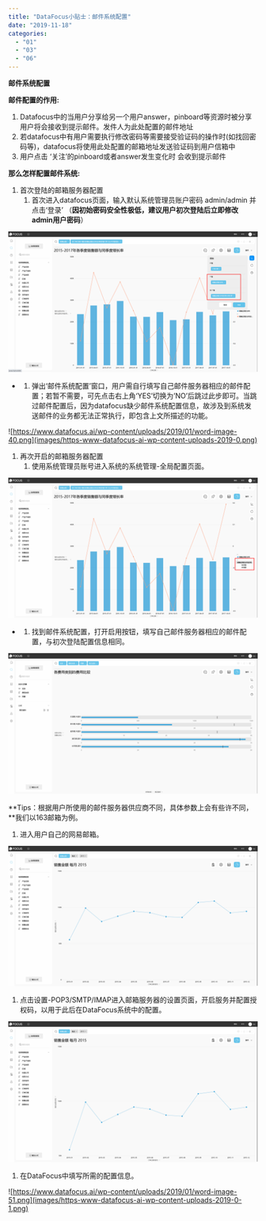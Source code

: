 ```yaml
---
title: "DataFocus小贴士：邮件系统配置"
date: "2019-11-18"
categories: 
  - "01"
  - "03"
  - "06"
---
```


**邮件系统配置**

**邮件配置的作用:**

1. Datafocus中的当用户分享给另一个用户answer，pinboard等资源时被分享用户将会接收到提示邮件。发件人为此处配置的邮件地址
2. 若datafocus中有用户需要执行修改密码等需要接受验证码的操作时(如找回密码等)，datafocus将使用此处配置的邮箱地址发送验证码到用户信箱中
3. 用户点击 ‘关注’的pinboard或者answer发生变化时 会收到提示邮件

**那么怎样配置邮件系统:**

1. 首次登陆的邮箱服务器配置
    1. 首次进入datafocus页面，输入默认系统管理员账户密码 admin/admin 并点击‘登录’ （**因初始密码安全性极低，建议用户初次登陆后立即修改admin用户密码**）

![](images/word-image-80.png)

- 1. 弹出‘邮件系统配置’窗口，用户需自行填写自己邮件服务器相应的邮件配置；若暂不需要，可先点击右上角‘YES’切换为’NO’后跳过此步即可。当跳过邮件配置后，因为datafocus缺少邮件系统配置信息，故涉及到系统发送邮件的业务都无法正常执行，即包含上文所描述的功能。

![https://www.datafocus.ai/wp-content/uploads/2019/01/word-image-40.png](images/https-www-datafocus-ai-wp-content-uploads-2019-0.png)

1. 再次开启的邮箱服务器配置
    1. 使用系统管理员账号进入系统的系统管理-全局配置页面。

![](images/word-image-81.png)

- 1. 找到邮件系统配置，打开启用按钮，填写自己邮件服务器相应的邮件配置，与初次登陆配置信息相同。

![](images/word-image-82.png)

**Tips：根据用户所使用的邮件服务器供应商不同，具体参数上会有些许不同，**我们以163邮箱为例。

1. 进入用户自己的网易邮箱。

![](images/word-image-83.png)

1. 点击设置-POP3/SMTP/IMAP进入邮箱服务器的设置页面，开启服务并配置授权码，以用于此后在DataFocus系统中的配置。

![](images/word-image-84.png)

1. 在DataFocus中填写所需的配置信息。

![https://www.datafocus.ai/wp-content/uploads/2019/01/word-image-51.png](images/https-www-datafocus-ai-wp-content-uploads-2019-0-1.png)
